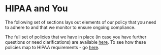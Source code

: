 # HIPAA and You
The following set of sections lays out elements of our policy that you need to adhere to and that we monitor to ensure ongoing compliance.

The full set of policies that we have in place (in case you have further questions or need clarifications) are available [here](http://policy.datica.com). To see how these policies map to HIPAA requirements - go [here](http://hipaa.datica.com).

